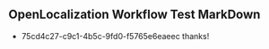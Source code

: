 ## OpenLocalization Workflow Test MarkDown
* 75cd4c27-c9c1-4b5c-9fd0-f5765e6eaeec 
thanks!<!--HONumber=Mar16_HO3-->
